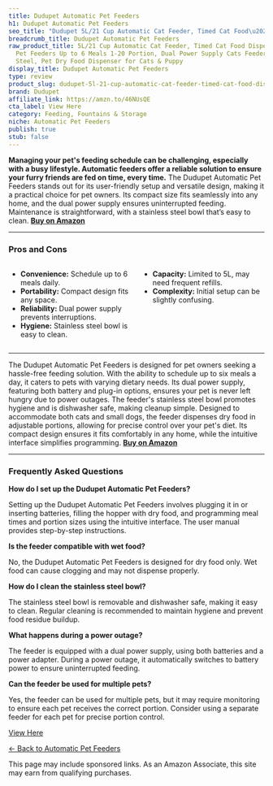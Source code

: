 ```yaml
---
title: Dudupet Automatic Pet Feeders
h1: Dudupet Automatic Pet Feeders
seo_title: "Dudupet 5L/21 Cup Automatic Cat Feeder, Timed Cat Food\u2026"
breadcrumb_title: Dudupet Automatic Pet Feeders
raw_product_title: 5L/21 Cup Automatic Cat Feeder, Timed Cat Food Dispenser, Automatic
  Pet Feeders Up to 6 Meals 1-20 Portion, Dual Power Supply Cats Feeder with Stainless
  Steel, Pet Dry Food Dispenser for Cats & Puppy
display_title: Dudupet Automatic Pet Feeders
type: review
product_slug: dudupet-5l-21-cup-automatic-cat-feeder-timed-cat-food-dispenser-automat-207a1ba9
brand: Dudupet
affiliate_link: https://amzn.to/46NUsQE
cta_label: View Here
category: Feeding, Fountains & Storage
niche: Automatic Pet Feeders
publish: true
stub: false
---
```


<div id="intro" class="full-width">
  <p><strong>Managing your pet's feeding schedule can be challenging, especially with a busy lifestyle. Automatic feeders offer a reliable solution to ensure your furry friends are fed on time, every time.</strong> The Dudupet Automatic Pet Feeders stands out for its user-friendly setup and versatile design, making it a practical choice for pet owners. Its compact size fits seamlessly into any home, and the dual power supply ensures uninterrupted feeding. Maintenance is straightforward, with a stainless steel bowl that’s easy to clean. <a href="https://amzn.to/46NUsQE" rel="nofollow sponsored noopener" target="_blank"><strong>Buy on Amazon</strong></a></p>
</div>

<hr />
<h3 id="pros-cons">Pros and Cons</h3>
<div class="pc-grid" style="display:grid;grid-template-columns:1fr 1fr;gap:16px;">
  <ul>
    <li><strong>Convenience:</strong> Schedule up to 6 meals daily.</li>
    <li><strong>Portability:</strong> Compact design fits any space.</li>
    <li><strong>Reliability:</strong> Dual power supply prevents interruptions.</li>
    <li><strong>Hygiene:</strong> Stainless steel bowl is easy to clean.</li>
  </ul>
  <ul>
    <li><strong>Capacity:</strong> Limited to 5L, may need frequent refills.</li>
    <li><strong>Complexity:</strong> Initial setup can be slightly confusing.</li>
  </ul>
</div>
<hr />

<div class="full-width">
  <p>The Dudupet Automatic Pet Feeders is designed for pet owners seeking a hassle-free feeding solution. With the ability to schedule up to six meals a day, it caters to pets with varying dietary needs. Its dual power supply, featuring both battery and plug-in options, ensures your pet is never left hungry due to power outages. The feeder's stainless steel bowl promotes hygiene and is dishwasher safe, making cleanup simple. Designed to accommodate both cats and small dogs, the feeder dispenses dry food in adjustable portions, allowing for precise control over your pet's diet. Its compact design ensures it fits comfortably in any home, while the intuitive interface simplifies programming. <a href="https://amzn.to/46NUsQE" rel="nofollow sponsored noopener" target="_blank"><strong>Buy on Amazon</strong></a></p>
</div>

<hr />
<h3 id="faqs">Frequently Asked Questions</h3>

<p><strong>How do I set up the Dudupet Automatic Pet Feeders?</strong></p>
<p>Setting up the Dudupet Automatic Pet Feeders involves plugging it in or inserting batteries, filling the hopper with dry food, and programming meal times and portion sizes using the intuitive interface. The user manual provides step-by-step instructions.</p>

<p><strong>Is the feeder compatible with wet food?</strong></p>
<p>No, the Dudupet Automatic Pet Feeders is designed for dry food only. Wet food can cause clogging and may not dispense properly.</p>

<p><strong>How do I clean the stainless steel bowl?</strong></p>
<p>The stainless steel bowl is removable and dishwasher safe, making it easy to clean. Regular cleaning is recommended to maintain hygiene and prevent food residue buildup.</p>

<p><strong>What happens during a power outage?</strong></p>
<p>The feeder is equipped with a dual power supply, using both batteries and a power adapter. During a power outage, it automatically switches to battery power to ensure uninterrupted feeding.</p>

<p><strong>Can the feeder be used for multiple pets?</strong></p>
<p>Yes, the feeder can be used for multiple pets, but it may require monitoring to ensure each pet receives the correct portion. Consider using a separate feeder for each pet for precise portion control.</p>
<p><a class="btn" href="https://amzn.to/46NUsQE" target="_blank" rel="nofollow sponsored noopener">View Here</a></p>
<p><a href="/roundups/feeding-fountains-storage/automatic-pet-feeders/">← Back to Automatic Pet Feeders</a></p>
<aside class="disclosure">This page may include sponsored links. As an Amazon Associate, this site may earn from qualifying purchases.</aside>
